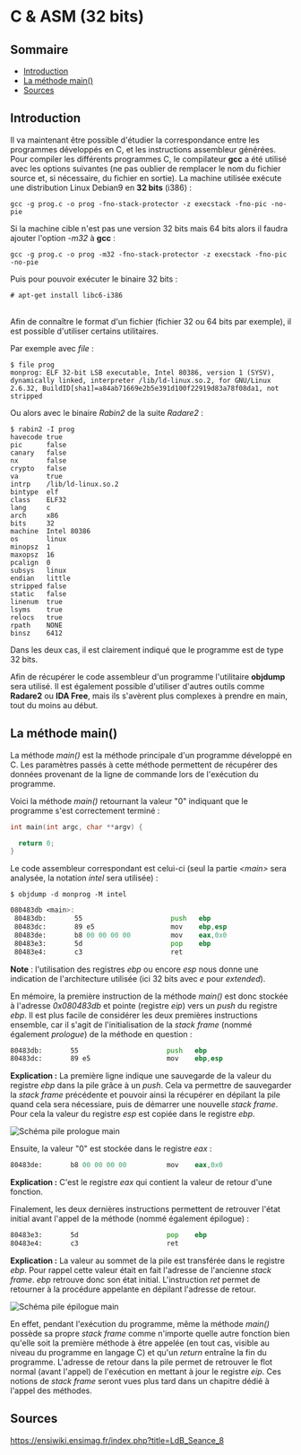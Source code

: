 # C & ASM (32 bits)

## Sommaire
* [Introduction](https://github.com/Sharpforce/Reverse-Engineering/blob/master/01.%20Ressources/03.%20C%20%26%20ASM%20(32%20bits)%20-%20La%20m%C3%A9thode%20main().md#introduction)
* [La méthode main()](https://github.com/Sharpforce/Reverse-Engineering/blob/master/01.%20Ressources/03.%20C%20%26%20ASM%20(32%20bits)%20-%20La%20m%C3%A9thode%20main().md#la-m%C3%A9thode-main)
* [Sources](https://github.com/Sharpforce/Reverse-Engineering/blob/master/01.%20Ressources/03.%20C%20%26%20ASM%20(32%20bits)%20-%20La%20m%C3%A9thode%20main().md#sources)

## Introduction
Il va maintenant être possible d'étudier la correspondance entre les programmes développés en C, et les instructions assembleur générées. Pour compiler les différents programmes C, le compilateur **gcc** a été utilisé avec les options suivantes (ne pas oublier de remplacer le nom du fichier source et, si nécessaire, du fichier en sortie). La machine utilisée exécute une distribution Linux Debian9 en **32 bits** (i386) :
```
gcc -g prog.c -o prog -fno-stack-protector -z execstack -fno-pic -no-pie
```

Si la machine cible n'est pas une version 32 bits mais 64 bits alors il faudra ajouter l'option _-m32_ à **gcc** :
```
gcc -g prog.c -o prog -m32 -fno-stack-protector -z execstack -fno-pic -no-pie
```

Puis pour pouvoir exécuter le binaire 32 bits :
```
# apt-get install libc6-i386
```
\
Afin de connaître le format d'un fichier (fichier 32 ou 64 bits par exemple), il est possible d'utiliser certains utilitaires. 

Par exemple avec _file_ :
```
$ file prog
monprog: ELF 32-bit LSB executable, Intel 80386, version 1 (SYSV), dynamically linked, interpreter /lib/ld-linux.so.2, for GNU/Linux 2.6.32, BuildID[sha1]=a84ab71669e2b5e391d100f22919d83a78f08da1, not stripped
```

Ou alors avec le binaire _Rabin2_ de la suite _Radare2_ :
```
$ rabin2 -I prog
havecode true
pic      false
canary   false
nx       false
crypto   false
va       true
intrp    /lib/ld-linux.so.2
bintype  elf
class    ELF32
lang     c
arch     x86
bits     32
machine  Intel 80386
os       linux
minopsz  1
maxopsz  16
pcalign  0
subsys   linux
endian   little
stripped false
static   false
linenum  true
lsyms    true
relocs   true
rpath    NONE
binsz    6412
```

Dans les deux cas, il est clairement indiqué que le programme est de type 32 bits.

Afin de récupérer le code assembleur d'un programme l'utilitaire **objdump** sera utilisé. Il est également possible d'utiliser d'autres outils comme **Radare2** ou **IDA Free**, mais ils s'avèrent plus complexes à prendre en main, tout du moins au début.

## La méthode main()
La méthode _main()_ est la méthode principale d'un programme développé en C. Les paramètres passés à cette méthode permettent de récupérer des données provenant de la ligne de commande lors de l'exécution du programme.

Voici la méthode _main()_ retournant la valeur "0" indiquant que le programme s'est correctement terminé :
```c
int main(int argc, char **argv) {

  return 0;
}
```

Le code assembleur correspondant est celui-ci (seul la partie _\<main\>_ sera analysée, la notation _intel_ sera utilisée) :
```
$ objdump -d monprog -M intel
```

```asm
080483db <main>:
 80483db:       55                      push   ebp
 80483dc:       89 e5                   mov    ebp,esp
 80483de:       b8 00 00 00 00          mov    eax,0x0
 80483e3:       5d                      pop    ebp
 80483e4:       c3                      ret
```
**Note** : l'utilisation des registres _ebp_ ou encore _esp_ nous donne une indication de l'architecture utilisée (ici 32 bits avec _e_ pour _extended_).

En mémoire, la première instruction de la méthode _main()_ est donc stockée à l'adresse _0x080483db_ et pointe (registre _eip_) vers un _push_ du registre _ebp_. Il est plus facile de considérer les deux premières instructions ensemble, car il s'agit de l'initialisation de la _stack frame_ (nommé également _prologue_) de la méthode en question :
```asm
80483db:       55                      push   ebp
80483dc:       89 e5                   mov    ebp,esp
```

**Explication :** La première ligne indique une sauvegarde de la valeur du registre _ebp_ dans la pile grâce à un _push_. Cela va permettre de sauvegarder la _stack frame_ précédente et pouvoir ainsi la récupérer en dépilant la pile quand cela sera nécessiare, puis de démarrer une nouvelle _stack frame_. Pour cela la valeur du registre _esp_ est copiée dans le registre _ebp_.

![Schéma pile prologue main](https://github.com/Sharpforce/Reverse-Engineering/blob/master/.images/01.%20Ressources/03.C_%26_ASM_32_bits_part1_01.png)

Ensuite, la valeur "0" est stockée dans le registre _eax_ :
```asm
80483de:       b8 00 00 00 00          mov    eax,0x0
```

**Explication :** C'est le registre _eax_ qui contient la valeur de retour d'une fonction.

Finalement, les deux dernières instructions permettent de retrouver l'état initial avant l'appel de la méthode (nommé également épilogue) :
```asm
80483e3:       5d                      pop    ebp
80483e4:       c3                      ret
```

**Explication :** La valeur au sommet de la pile est transférée dans le registre _ebp_. Pour rappel cette valeur était en fait l'adresse de l'ancienne _stack frame_. _ebp_ retrouve donc son état initial. L'instruction _ret_ permet de retourner à la procédure appelante en dépilant l'adresse de retour.

![Schéma pile épilogue main](https://github.com/Sharpforce/Reverse-Engineering/blob/master/.images/01.%20Ressources/03.C_%26_ASM_32_bits_part1_02.png)

En effet, pendant l'exécution du programme, même la méthode _main()_ possède sa propre _stack frame_ comme n'importe quelle autre fonction bien qu'elle soit la première méthode à être appelée (en tout cas, visible au niveau du programme en langage C) et qu'un _return_ entraîne la fin du programme. L'adresse de retour dans la pile permet de retrouver le flot normal (avant l'appel) de l'exécution en mettant à jour le registre _eip_. Ces notions de _stack frame_ seront vues plus tard dans un chapitre dédié à l'appel des méthodes.

## Sources
https://ensiwiki.ensimag.fr/index.php?title=LdB_Seance_8
